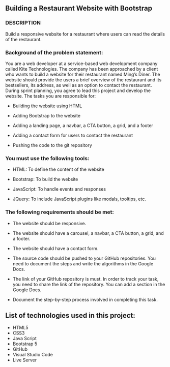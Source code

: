 ## Building a Restaurant Website with Bootstrap
### DESCRIPTION

Build a responsive website for a restaurant where users can read the details of the restaurant.

### Background of the problem statement:

You are a web developer at a service-based web development company called Kite Technologies. The company has been approached by a client who wants to build a website for their restaurant named Ming’s Diner. The website should provide the users a brief overview of the restaurant and its bestsellers, its address, as well as an option to contact the restaurant. During sprint planning, you agree to lead this project and develop the website. The tasks you are responsible for:

 - Building the website using HTML

 - Adding Bootstrap to the website

 - Adding a landing page, a navbar, a CTA button, a grid, and a footer

 - Adding a contact form for users to contact the restaurant

 - Pushing the code to the git repository

### You must use the following tools:

 - HTML: To define the content of the website

 - Bootstrap: To build the website

 - JavaScript: To handle events and responses

 - JQuery: To include JavaScript plugins like modals, tooltips, etc.

### The following requirements should be met:

 - The website should be responsive.

 - The website should have a carousel, a navbar, a CTA button, a grid, and a footer.

 - The website should have a contact form.

 - The source code should be pushed to your GitHub repositories. You need to document the steps and write the algorithms in the Google Docs.

 - The link of your GitHub repository is must. In order to track your task, you need to share the link of the repository. You can add a section in the Google Docs.
- Document the step-by-step process involved in completing this task.




## List of technologies used in this project:
- HTML5
- CSS3 
- Java Script
- Bootstrap 5
- GitHub
- Visual Studio Code
- Live Server









